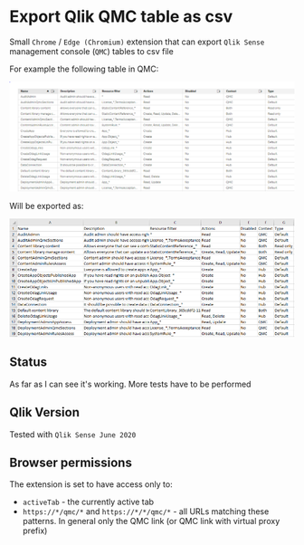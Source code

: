 # Export Qlik QMC table as csv

Small `Chrome` / `Edge (Chromium)` extension that can export `Qlik Sense` management console (`QMC`) tables to csv file

For example the following table in QMC:

![QMC](./screens/qmc.png)

Will be exported as:

![export](./screens/export.png)

## Status

As far as I can see it's working. More tests have to be performed


## Qlik Version
Tested with `Qlik Sense June 2020`

## Browser permissions

The extension is set to have access only to:
* `activeTab` - the currently active tab
* `https://*/qmc/*` and `https://*/*/qmc/*` - all URLs matching these patterns. In general only the QMC link (or QMC link with virtual proxy prefix)
